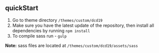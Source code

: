 ## quickStart
1. Go to theme directory ```/themes/custom/dcd19```
2. Make sure you have the latest update of the repository, then install all dependencies by running ```npm install```
3. To compile sass run - ```gulp```

**Note:** sass files are located at ```/themes/custom/dcd19/assets/sass```
